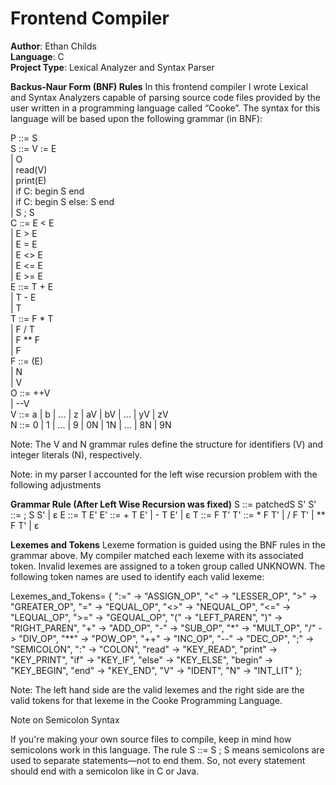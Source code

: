 # Frontend Compiler

**Author**: Ethan Childs  
**Language**: C  
**Project Type**: Lexical Analyzer and Syntax Parser

**Backus-Naur Form (BNF) Rules**
In this frontend compiler I wrote Lexical and Syntax Analyzers capable of parsing source code 
files provided by the user written in a programming language called “Cooke”. The syntax for this language
will be based upon the following grammar (in BNF):

P ::= S  
S ::= V := E  
     | O  
     | read(V)  
     | print(E)  
     | if C: begin S end  
     | if C: begin S else: S end  
     | S ; S  
C ::= E < E  
     | E > E  
     | E = E  
     | E <> E  
     | E <= E  
     | E >= E  
E ::= T + E  
     | T - E  
     | T  
T ::= F * T  
     | F / T  
     | F ** F  
     | F  
F ::= (E)  
     | N  
     | V  
O ::= ++V  
     | --V  
V ::= a | b | ... | z | aV | bV | ... | yV | zV  
N ::= 0 | 1 | ... | 9 | 0N | 1N | ... | 8N | 9N

Note: The V and N grammar rules define the structure for identifiers (V) and integer literals (N), respectively.

Note: in my parser I accounted for the left wise recursion problem with the following adjustments 

**Grammar Rule (After Left Wise Recursion was fixed)**
S ::= patchedS S'
S' ::= ; S S' | ε
E ::= T E'
E' ::= + T E' | - T E' | ε
T ::= F T'
T' ::= * F T' | / F T' | ** F T' | ε


**Lexemes and Tokens**
Lexeme formation is guided using the BNF rules in the grammar above. My compiler matched each lexeme
with its associated token. Invalid lexemes are assigned to a token group called UNKNOWN. The following
token names are used to identify each valid lexeme:

Lexemes_and_Tokens= {
  ":=" -> "ASSIGN_OP",
  "<"  -> "LESSER_OP",
  ">"  -> "GREATER_OP",
  "="  -> "EQUAL_OP",
  "<>" -> "NEQUAL_OP",
  "<=" -> "LEQUAL_OP",
  ">=" -> "GEQUAL_OP",
  "("  -> "LEFT_PAREN",
  ")"  -> "RIGHT_PAREN",
  "+"  -> "ADD_OP",
  "-"  -> "SUB_OP",
  "*"  -> "MULT_OP",
  "/"  -> "DIV_OP",
  "**" -> "POW_OP",
  "++" -> "INC_OP",
  "--" -> "DEC_OP",
  ";"  -> "SEMICOLON",
  ":"  -> "COLON",
  "read"   -> "KEY_READ",
  "print"  -> "KEY_PRINT",
  "if"     -> "KEY_IF",
  "else"   -> "KEY_ELSE",
  "begin"  -> "KEY_BEGIN",
  "end"    -> "KEY_END",
  "V"      -> "IDENT",
  "N"      -> "INT_LIT"
};

Note: The left hand side are the valid lexemes and the right side are the valid tokens for that lexeme in the Cooke Programming Language.

Note on Semicolon Syntax

If you're making your own source files to compile, keep in mind how semicolons work in this language. The rule
S ::= S ; S means semicolons are used to separate statements—not to end them.
So, not every statement should end with a semicolon like in C or Java.
